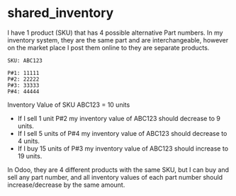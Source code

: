 # shared_inventory

I have 1 product (SKU) that has 4 possible alternative Part numbers. 
In my inventory system, they are the same part and are interchangeable, 
however on the market place I post them online to they are separate products.

```
SKU: ABC123

P#1: 11111
P#2: 22222
P#3: 33333
P#4: 44444
```

Inventory Value of SKU ABC123 = 10 units

* If I sell 1 unit P#2 my inventory value of ABC123 should decrease to 9 units.
* If I sell 5 units of P#4 my inventory value of ABC123 should decrease to 4 units.
* If I buy 15 units of P#3 my inventory value of ABC123 should increase to 19 units.


In Odoo, they are 4 different products with the same SKU, but I can buy and sell any part number, 
and all inventory values of each part number should increase/decrease by the same amount.
